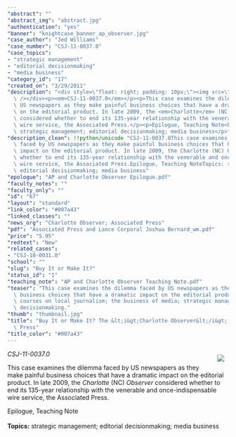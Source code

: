 ```yaml
---
"abstract": ""
"abstract_img": "abstract.jpg"
"authentication": "yes"
"banner": "knightcase_banner_ap_observer.jpg"
"case_author": "Jed Williams"
"case_number": "CSJ-11-0037.0"
"case_topics":
- "strategic management"
- "editorial decisionmaking"
- "media business"
"category_id": "17"
"created_on": "3/29/2011"
"description": "<div style=\"float: right; padding: 10px;\"><img src=\"/casestudy/files/photos/478/abstract.jpg\"\
  \ /></div><p><em>CSJ-11-0037.0</em></p><p>This case examines the dilemma faced by\
  \ US newspapers as they make painful business choices that have a dramatic impact\
  \ on the editorial product. In late 2009, the <em>Charlotte</em> (NC) <em>Observer</em>\
  \ considered whether to end its 135-year relationship with the venerable and once-indispensable\
  \ wire service, the Associated Press.</p><p>Epilogue, Teaching Note<br /><br /><strong>Topics:</strong>\
  \ strategic management; editorial decisionmaking; media business</p>"
"description_clean": !!python/unicode "CSJ-11-0037.0This case examines the dilemma\
  \ faced by US newspapers as they make painful business choices that have a dramatic\
  \ impact on the editorial product. In late 2009, the Charlotte (NC) Observer considered\
  \ whether to end its 135-year relationship with the venerable and once-indispensable\
  \ wire service, the Associated Press.Epilogue, Teaching NoteTopics: strategic management;\
  \ editorial decisionmaking; media business"
"epologue": "AP and Charlotte Observer Epilogue.pdf"
"faculty_notes": ""
"faculty_only": ""
"id": "67"
"layout": "standard"
"link_color": "#007a43"
"linked_classes": ""
"news_org": "Charlotte Observer; Associated Press"
"pdf": "Associated Press and Lance Corporal Joshua Bernard_wm.pdf"
"price": "5.95"
"redtext": "New"
"related_cases":
- "CSJ-10-0031.0"
"school": ""
"slug": "Buy It or Make It?"
"status_id": "1"
"teaching_note": "AP and Charlotte Observer Teaching Note.pdf"
"teaser": "This case examines the dilemma faced by US newspapers as they make painful\
  \ business choices that have a dramatic impact on the editorial product. Use in\
  \ courses on local journalism; the business of media; strategic management; or editorial\
  \ decisionmaking."
"thumb": "thumbnail.jpg"
"title": "Buy It or Make It? The &lt;i&gt;Charlotte Observer&lt;/i&gt; and the Associated\
  \ Press"
"title_color": "#007a43"
---
```

<div style="float: right; padding: 10px;"><img src="/casestudy/files/photos/478/abstract.jpg" /></div><p><em>CSJ-11-0037.0</em></p><p>This case examines the dilemma faced by US newspapers as they make painful business choices that have a dramatic impact on the editorial product. In late 2009, the <em>Charlotte</em> (NC) <em>Observer</em> considered whether to end its 135-year relationship with the venerable and once-indispensable wire service, the Associated Press.</p><p>Epilogue, Teaching Note<br /><br /><strong>Topics:</strong> strategic management; editorial decisionmaking; media business</p>
